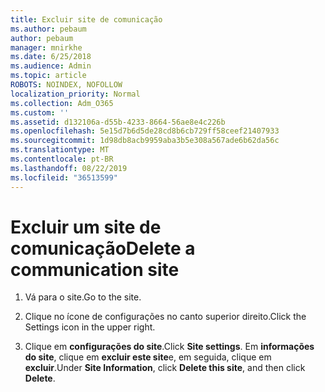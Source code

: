 ```yaml
---
title: Excluir site de comunicação
ms.author: pebaum
author: pebaum
manager: mnirkhe
ms.date: 6/25/2018
ms.audience: Admin
ms.topic: article
ROBOTS: NOINDEX, NOFOLLOW
localization_priority: Normal
ms.collection: Adm_O365
ms.custom: ''
ms.assetid: d132106a-d55b-4233-8664-56ae8e4c226b
ms.openlocfilehash: 5e15d7b6d5de28cd8b6cb729ff58ceef21407933
ms.sourcegitcommit: 1d98db8acb9959aba3b5e308a567ade6b62da56c
ms.translationtype: MT
ms.contentlocale: pt-BR
ms.lasthandoff: 08/22/2019
ms.locfileid: "36513599"
---
```

# <a name="delete-a-communication-site"></a><span data-ttu-id="f4106-102">Excluir um site de comunicação</span><span class="sxs-lookup"><span data-stu-id="f4106-102">Delete a communication site</span></span>

1. <span data-ttu-id="f4106-103">Vá para o site.</span><span class="sxs-lookup"><span data-stu-id="f4106-103">Go to the site.</span></span>
    
2. <span data-ttu-id="f4106-104">Clique no ícone de configurações no canto superior direito.</span><span class="sxs-lookup"><span data-stu-id="f4106-104">Click the Settings icon in the upper right.</span></span>
    
3. <span data-ttu-id="f4106-105">Clique em **configurações do site**.</span><span class="sxs-lookup"><span data-stu-id="f4106-105">Click **Site settings**.</span></span> <span data-ttu-id="f4106-106">Em **informações do site**, clique em **excluir este site**e, em seguida, clique em **excluir**.</span><span class="sxs-lookup"><span data-stu-id="f4106-106">Under **Site Information**, click **Delete this site**, and then click **Delete**.</span></span>
    

